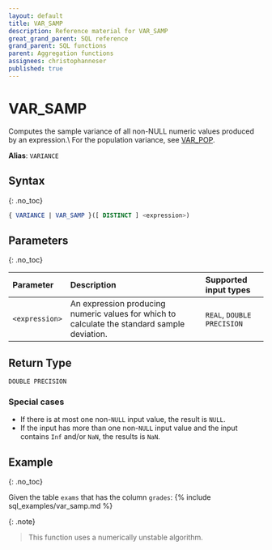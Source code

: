 ```yaml
---
layout: default
title: VAR_SAMP
description: Reference material for VAR_SAMP
great_grand_parent: SQL reference
grand_parent: SQL functions
parent: Aggregation functions
assignees: christophanneser
published: true
---
```


# VAR\_SAMP

Computes the sample variance of all non-NULL numeric values produced by an expression.\\
For the population variance, see [VAR_POP](variance-pop.md).

**Alias**: `VARIANCE`

## Syntax
{: .no_toc}

```sql
{ VARIANCE | VAR_SAMP }([ DISTINCT ] <expression>)
```
## Parameters 
{: .no_toc}

| Parameter | Description               | Supported input types |
| :--------- | :----------------------------------- | :--------|
| `<expression>`  | An expression producing numeric values for which to calculate the standard sample deviation. | `REAL`, `DOUBLE PRECISION` <!-- Any numeric type-->|

## Return Type
`DOUBLE PRECISION` <!--for `REAL` and `DOUBLE PRECISION` input types.-->
<!-- `NUMERIC` for serial and `NUMERIC` input types (not yet supported)-->

### Special cases
- If there is at most one non-`NULL` input value, the result is `NULL`.
- If the input has more than one non-`NULL` input value and the input contains `Inf` and/or `NaN`, the results is `NaN`.

## Example
{: .no_toc}

Given the table `exams` that has the column `grades`:
{% include sql_examples/var_samp.md %}

{: .note}
> This function uses a numerically unstable algorithm.

